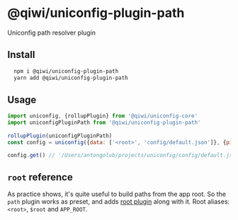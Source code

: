# @qiwi/uniconfig-plugin-path

Uniconfig path resolver plugin

## Install
```bash
  npm i @qiwi/uniconfig-plugin-path
  yarn add @qiwi/uniconfig-plugin-path
```

## Usage
```javascript
import uniconfig, {rollupPlugin} from '@qiwi/uniconfig-core'
import uniconfigPluginPath from '@qiwi/uniconfig-plugin-path'
    
rollupPlugin(uniconfigPluginPath)
const config = uniconfig({data: ['<root>', 'config/default.json']}, {pipeline: 'global'}) 

config.get() // '/Users/antongolub/projects/uniconfig/config/default.json'  
```

## `root` reference
As practice shows, it's quite useful to build paths from the app root. So the `path` plugin works as preset, and adds [root plugin](../uniconfig-plugin-root/README.md) along with it.
Root aliases: `<root>`, `$root` and `APP_ROOT`.
